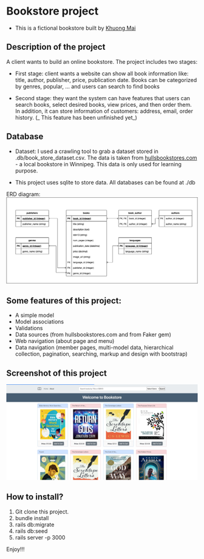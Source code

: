 # Bookstore project

- This is a fictional bookstore built by [Khuong Mai](mailto:khuongngoc1518@gmail.com)

## Description of the project

A client wants to build an online bookstore. The project includes two stages:

- First stage: client wants a website can show all book information like: title, author, publisher, price, publication date. Books can be categorized by genres, popular, ... and users can search to find books

- Second stage: they want the system can have features that users can search books, select desired books, view prices, and then order them. In addition, it can store information of customers: address, email, order history. (_ This feature has been unfinished yet_)

## Database

- Dataset: I used a crawling tool to grab a dataset stored in .db/book_store_dataset.csv. The data is taken from [hullsbookstores.com](https://hullsbookstores.com) - a local bookstore in Winnipeg. This data is only used for learning purpose.

- This project uses sqlite to store data. All databases can be found at ./db

ERD diagram:
![ERD-diagram](/db/book_store_intro_project.png)

## Some features of this project:

- A simple model
- Model associations
- Validations
- Data sources (from hullsbookstores.com and from Faker gem)
- Web navigation (about page and menu)
- Data navigation (member pages, multi-model data, hierarchical collection, pagination, searching, markup and design with bootstrap)

## Screenshot of this project

![Screenshot-1](/db/bookstore.jpg)

## How to install?
1. Git clone this project.
2. bundle install
4. rails db:migrate
5. rails db:seed
6. rails server -p 3000

Enjoy!!!
